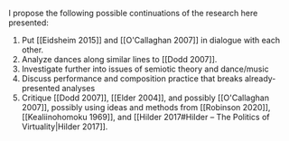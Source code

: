 I propose the following possible continuations of the research here presented:

1. Put [[Eidsheim 2015]] and [[O'Callaghan 2007]] in dialogue with each other. 
2. Analyze dances along similar lines to [[Dodd 2007]]. 
3. Investigate further into issues of semiotic theory and dance/music
4. Discuss performance and composition practice that breaks already-presented analyses
5. Critique [[Dodd 2007]], [[Elder 2004]], and possibly [[O'Callaghan 2007]], possibly using ideas and methods from [[Robinson 2020]], [[Kealiinohomoku 1969]], and [[Hilder 2017#Hilder – The Politics of Virtuality|Hilder 2017]]. 